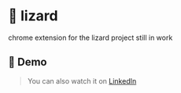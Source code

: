 # 🦎 lizard

chrome extension for the lizard project still in work

## 🎥 Demo

> You can also watch it on [LinkedIn](https://www.linkedin.com/posts/YOUR_LINKEDIN_VIDEO) 

